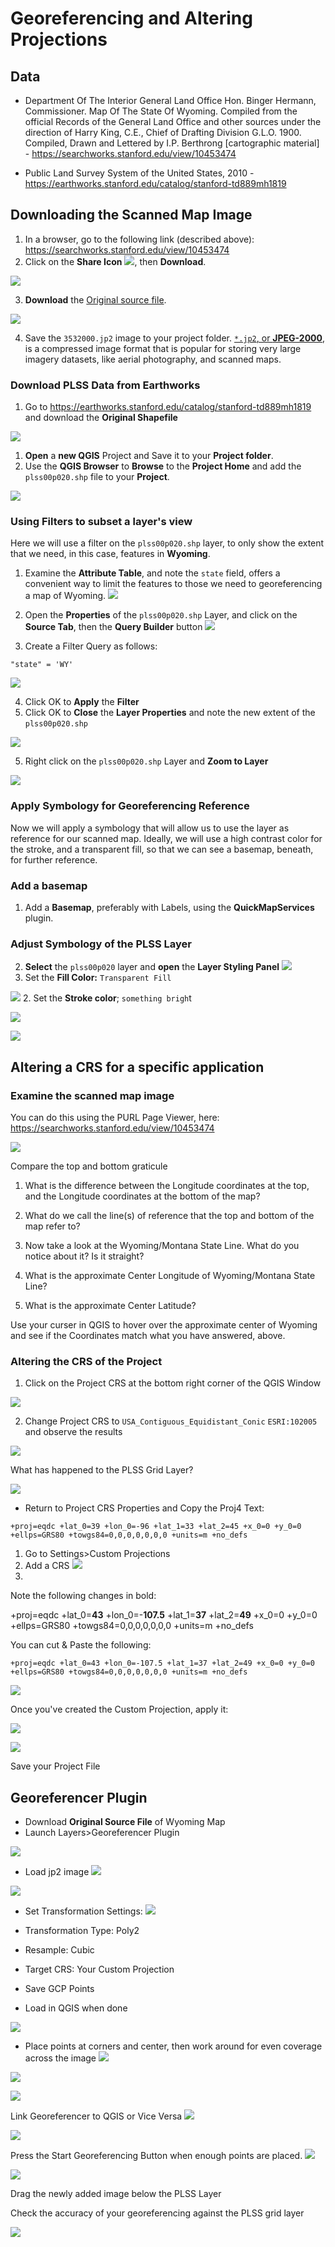 # Georeferencing and Altering Projections

## Data
* Department Of The Interior General Land Office Hon. Binger Hermann, Commissioner. Map Of The State Of Wyoming. Compiled from the official Records of the General Land Office and other sources under the direction of Harry King, C.E., Chief of Drafting Division G.L.O. 1900. Compiled, Drawn and Lettered by I.P. Berthrong [cartographic material] - https://searchworks.stanford.edu/view/10453474


* Public Land Survey System of the United States, 2010 - https://earthworks.stanford.edu/catalog/stanford-td889mh1819

## Downloading the Scanned Map Image

1. In a browser, go to the following link (described above): https://searchworks.stanford.edu/view/10453474
2. Click on the **Share Icon** ![](images/GeoreferencingImages-25c53dbe.png), then **Download**.


![](images/GeoreferencingImages-a3388300-drop-shadow_reduce.png)

3. **Download** the [Original source file](https://stacks.stanford.edu/file/mm941rt1648/3532000.jp2).

![](images/GeoreferencingImages-770e751a-drop-shadow_reduce.png)

4. Save the `3532000.jp2` image to your project folder. [`*.jp2`, or **JPEG-2000**](https://www.loc.gov/preservation/digital/formats/fdd/fdd000143.shtml), is a compressed image format that is popular for storing very large imagery datasets, like aerial photography, and scanned maps.

### Download PLSS Data from Earthworks

1. Go to https://earthworks.stanford.edu/catalog/stanford-td889mh1819 and download the **Original Shapefile**

![](images/GeoreferencingImages-8beebb94.png)

1. **Open** a **new QGIS** Project and Save it to your **Project folder**.
3. Use the **QGIS Browser** to **Browse** to the **Project Home** and add the `plss00p020.shp` file to your **Project**.

![](images/GeoreferencingImages-a7813ae7.png)

### Using Filters to subset a layer's view

Here we will use a filter on the `plss00p020.shp` layer, to only show the extent that we need, in this case, features in **Wyoming**.

1. Examine the **Attribute Table**, and note the `state` field, offers a convenient way to limit the features to those we need to georeferencing a map of Wyoming.
![](images/GeoreferencingImages-b52fe42c-drop-shadow_reduce.png)

2. Open the **Properties** of the `plss00p020.shp` Layer, and click on the **Source Tab**, then the **Query Builder** button ![](images/GeoreferencingImages-8564861b.png)

3. Create a Filter Query as follows:

`"state" = 'WY'`

![](images/GeoreferencingImages-3a2041a1-drop-shadow_reduce.png)

4. Click OK to **Apply** the **Filter**
5. Click OK to **Close** the **Layer Properties** and note the new extent of the `plss00p020.shp`

![](images/GeoreferencingImages-17f5ea69.png)

5. Right click on the `plss00p020.shp` Layer and **Zoom to Layer**


![](images/GeoreferencingImages-90878c25.png)

### Apply Symbology for Georeferencing Reference

Now we will apply a symbology that will allow us to use the layer as reference for our scanned map. Ideally, we will use a high contrast color for the stroke, and a transparent fill, so that we can see a basemap, beneath, for further reference.  

### Add a basemap
1. Add a **Basemap**, preferably with Labels, using the **QuickMapServices** plugin.

### Adjust Symbology of the PLSS Layer
2. **Select** the `plss00p020` layer and **open** the **Layer Styling Panel** ![](images/GeoreferencingImages-c67e333f.png)
2. Set the **Fill Color:** `Transparent Fill`   


![](images/GeoreferencingImages-5fb490c5-drop-shadow_reduce.png)
2. Set the **Stroke color**; `something brigh`t  

![](images/GeoreferencingImages-f56493cb-drop-shadow_reduce.png)

![](images/GeoreferencingImages-03d82d54.png)

## Altering a CRS for a specific application

### Examine the scanned map image

You can do this using the PURL Page Viewer, here: https://searchworks.stanford.edu/view/10453474

![](images/GeoreferencingImages-e200422a-drop-shadow_reduce.png)

Compare the top and bottom graticule

1. What is the difference between the Longitude coordinates at the top, and the Longitude coordinates at the bottom of the map?

2. What do we call the line(s) of reference that the top and bottom of the map refer to?

3. Now take a look at the Wyoming/Montana State Line. What do you notice about it? Is it straight?

4. What is the approximate Center Longitude of Wyoming/Montana State Line?

5. What is the approximate Center Latitude?

Use your curser in QGIS to hover over the approximate center of Wyoming and see if the Coordinates match what you have answered, above.

### Altering the CRS of the Project

1. Click on the Project CRS at the bottom right corner of the QGIS Window

![](images/GeoreferencingImages-69e0f350.png)

2. Change Project CRS to `USA_Contiguous_Equidistant_Conic` `ESRI:102005` and observe the results

![](images/GeoreferencingImages-710d8abe-drop-shadow_reduce.png)

What has happened to the PLSS Grid Layer?

![](images/GeoreferencingImages-a5dae868-drop-shadow_reduce.png)

* Return to Project CRS Properties and Copy the Proj4 Text:

`+proj=eqdc +lat_0=39 +lon_0=-96 +lat_1=33 +lat_2=45 +x_0=0 +y_0=0 +ellps=GRS80 +towgs84=0,0,0,0,0,0,0 +units=m +no_defs`

1. Go to Settings>Custom Projections
2. Add a CRS ![](images/GeoreferencingImages-af1d2c6d.png)
3.
Note the following changes in bold:

+proj=eqdc +lat_0=**43** +lon_0=-**107.5** +lat_1=**37** +lat_2=**49** +x_0=0 +y_0=0 +ellps=GRS80 +towgs84=0,0,0,0,0,0,0 +units=m +no_defs

You can cut & Paste the following:

`+proj=eqdc +lat_0=43 +lon_0=-107.5 +lat_1=37 +lat_2=49 +x_0=0 +y_0=0 +ellps=GRS80 +towgs84=0,0,0,0,0,0,0 +units=m +no_defs`

![](images/GeoreferencingImages-f22eab0f-drop-shadow_reduce.png)

Once you've created the Custom Projection, apply it:

![](images/GeoreferencingImages-600c37b6-drop-shadow_reduce.png)

![](images/GeoreferencingImages-ef467f86-drop-shadow_reduce.png)



Save your Project File

## Georeferencer Plugin

* Download **Original Source File** of Wyoming Map
* Launch Layers>Georeferencer Plugin

![](images/GeoreferencingImages-cddb9aa8-drop-shadow_reduce.png)

* Load jp2 image ![](images/GeoreferencingImages-bea03193.png)


![](images/GeoreferencingImages-59d5a890-drop-shadow_reduce.png)

* Set Transformation Settings: ![](images/GeoreferencingImages-21191db7.png)


 * 	Transformation Type: Poly2
 *  Resample: Cubic
 *  Target CRS: Your Custom Projection
 *  Save GCP Points
 *  Load in QGIS when done

![](images/GeoreferencingImages-600d9b86-drop-shadow_reduce.png)


* Place points at corners and center, then work around for even coverage across the image ![](images/GeoreferencingImages-81727f78.png)

![](images/GeoreferencingImages-0fac269d-drop-shadow_reduce.png)

![](images/GeoreferencingImages-54b2173e-drop-shadow_reduce.png)

Link Georeferencer to QGIS or Vice Versa ![](images/GeoreferencingImages-d07410f9.png)

![](images/GeoreferencingImages-0dae9f4b-drop-shadow_reduce.png)



Press the Start Georeferencing Button when enough points are placed. ![](images/GeoreferencingImages-01c707a8.png)

![](images/GeoreferencingImages-500242e1-drop-shadow_reduce.png)

Drag the newly added image below the PLSS Layer

Check the accuracy of your georeferencing against the PLSS grid layer

![](images/GeoreferencingImages-e7488dd4-drop-shadow_reduce.png)

